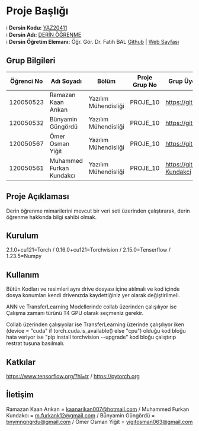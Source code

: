 # Proje Başlığı

:information_source: **Dersin Kodu:** [YAZ20411](https://ebp.klu.edu.tr/Ders/dersDetay/YAZ20411/716026/tr)  
:information_source: **Dersin Adı:** [DERİN ÖĞRENME](https://ebp.klu.edu.tr/Ders/dersDetay/YAZ20411/716026/tr)  
:information_source: **Dersin Öğretim Elemanı:** Öğr. Gör. Dr. Fatih BAL  [Github](https://github.com/balfatih)   |    [Web Sayfası](https://balfatih.github.io/)
   


## Grup Bilgileri
| Öğrenci No | Adı Soyadı              | Bölüm          		  | Proje Grup No | Grup Üyelerinin Github Profilleri              |
|------------|-------------------------|--------------------------|---------------|------------------------------------------------|
| 120050523  | Ramazan Kaan Arıkan	   | Yazılım Mühendisliği     | PROJE_10      | https://github.com/1200505023    			   |
| 120050532  | Bünyamin Güngördü       | Yazılım Mühendisliği     | PROJE_10      | https://github.com/BunyaminGngrd   			   |
| 120050567  | Ömer Osman Yiğit        | Yazılım Mühendisliği     | PROJE_10      | https://github.com/omer5034    				   |
| 120050561  | Muhammed Furkan Kundakcı| Yazılım Mühendisliği     | PROJE_10      | https://github.com/Furkan-Kundakci     		   |


## Proje Açıklaması
Derin öğrenme mimarilerini mevcut bir veri seti üzerinden çalıştırarak, derin öğrenme hakkında bilgi sahibi olmak. 

## Kurulum
2.1.0+cu121=Torch /
0.16.0+cu121=Torchvision /
2.15.0=Tenserflow /
1.23.5=Numpy

## Kullanım
Bütün Kodları ve resimleri aynı drive dosyası içine atılmalı ve kod içinde dosya konumları kendi drivenızda kaydettiğiniz yer olarak değiştirilmeli.

ANN  ve TransferLearning Modellerinde collab üzerinden çalışılıyor ise Çalışma zamanı türünü T4 GPU olarak seçmeniz gerekir.

Collab üzerinden çalışıyolar ise TransferLearning üzerinde çalışılıyor iken (device = "cuda" if torch.cuda.is_available() else "cpu") olduğu kod bloğu hata veriyor ise 
"pip install torchvision --upgrade" kod bloğu çalıştırıp restrat tuşuna basılmalı.

## Katkılar
https://www.tensorflow.org/?hl=tr / 
https://pytorch.org

## İletişim
Ramazan Kaan Arıkan = kaanarikan007@hotmail.com /
Muhammed Furkan Kundakcı = m.furkank12@gmail.com /
Bünyamin Güngördü = bnymngngrdu@gmail.com /
Ömer Osman Yiğit = yigitosman063@gmail.com 